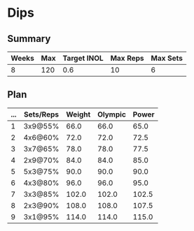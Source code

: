 # Dips

## Summary

Weeks | Max | Target INOL | Max Reps | Max Sets
--- | --- | --- | --- | ---
8 | 120 | 0.6 | 10 | 6

## Plan

 ... | Sets/Reps | Weight | Olympic | Power
--- | --- | --- | --- | ---
1 | 3x9@55% | 66.0 | 66.0 | 65.0
2 | 4x6@60% | 72.0 | 72.0 | 72.5
3 | 3x7@65% | 78.0 | 78.0 | 77.5
4 | 2x9@70% | 84.0 | 84.0 | 85.0
5 | 5x3@75% | 90.0 | 90.0 | 90.0
6 | 4x3@80% | 96.0 | 96.0 | 95.0
7 | 3x3@85% | 102.0 | 102.0 | 102.5
8 | 2x3@90% | 108.0 | 108.0 | 107.5
9 | 3x1@95% | 114.0 | 114.0 | 115.0
